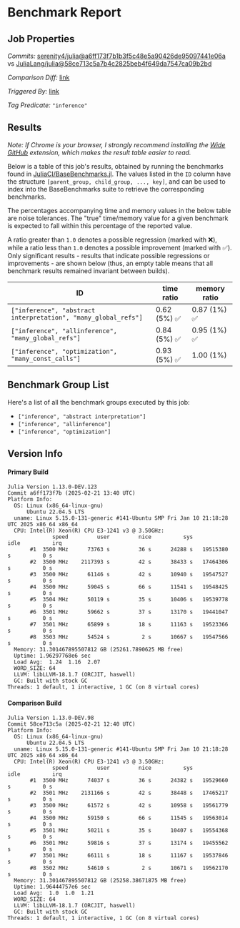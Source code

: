 # Benchmark Report

## Job Properties

*Commits:* [serenity4/julia@a6ff173f7b1b3f5c48e5a90426de95097441e06a](https://github.com/serenity4/julia/commit/a6ff173f7b1b3f5c48e5a90426de95097441e06a) vs [JuliaLang/julia@58ce713c5a7b4c2825beb4f649da7547ca09b2bd](https://github.com/JuliaLang/julia/commit/58ce713c5a7b4c2825beb4f649da7547ca09b2bd)

*Comparison Diff:* [link](https://github.com/JuliaLang/julia/compare/58ce713c5a7b4c2825beb4f649da7547ca09b2bd..serenity4/julia:a6ff173f7b1b3f5c48e5a90426de95097441e06a)

*Triggered By:* [link](https://github.com/JuliaLang/julia/pull/57304#issuecomment-2674581817)

*Tag Predicate:* `"inference"`

## Results

*Note: If Chrome is your browser, I strongly recommend installing the [Wide GitHub](https://chrome.google.com/webstore/detail/wide-github/kaalofacklcidaampbokdplbklpeldpj?hl=en)
extension, which makes the result table easier to read.*

Below is a table of this job's results, obtained by running the benchmarks found in
[JuliaCI/BaseBenchmarks.jl](https://github.com/JuliaCI/BaseBenchmarks.jl). The values
listed in the `ID` column have the structure `[parent_group, child_group, ..., key]`,
and can be used to index into the BaseBenchmarks suite to retrieve the corresponding
benchmarks.

The percentages accompanying time and memory values in the below table are noise tolerances. The "true"
time/memory value for a given benchmark is expected to fall within this percentage of the reported value.

A ratio greater than `1.0` denotes a possible regression (marked with :x:), while a ratio less
than `1.0` denotes a possible improvement (marked with :white_check_mark:). Only significant results - results
that indicate possible regressions or improvements - are shown below (thus, an empty table means that all
benchmark results remained invariant between builds).

| ID | time ratio | memory ratio |
|----|------------|--------------|
| `["inference", "abstract interpretation", "many_global_refs"]` | 0.62 (5%) :white_check_mark: | 0.87 (1%) :white_check_mark: |
| `["inference", "allinference", "many_global_refs"]` | 0.84 (5%) :white_check_mark: | 0.95 (1%) :white_check_mark: |
| `["inference", "optimization", "many_const_calls"]` | 0.93 (5%) :white_check_mark: | 1.00 (1%)  |

## Benchmark Group List

Here's a list of all the benchmark groups executed by this job:

- `["inference", "abstract interpretation"]`
- `["inference", "allinference"]`
- `["inference", "optimization"]`

## Version Info

#### Primary Build

```
Julia Version 1.13.0-DEV.123
Commit a6ff173f7b (2025-02-21 13:40 UTC)
Platform Info:
  OS: Linux (x86_64-linux-gnu)
      Ubuntu 22.04.5 LTS
  uname: Linux 5.15.0-131-generic #141-Ubuntu SMP Fri Jan 10 21:18:28 UTC 2025 x86_64 x86_64
  CPU: Intel(R) Xeon(R) CPU E3-1241 v3 @ 3.50GHz: 
              speed         user         nice          sys         idle          irq
       #1  3500 MHz      73763 s         36 s      24288 s   19515380 s          0 s
       #2  3500 MHz    2117393 s         42 s      38433 s   17464306 s          0 s
       #3  3500 MHz      61146 s         42 s      10940 s   19547527 s          0 s
       #4  3500 MHz      59045 s         66 s      11541 s   19548425 s          0 s
       #5  3504 MHz      50119 s         35 s      10406 s   19539778 s          0 s
       #6  3501 MHz      59662 s         37 s      13170 s   19441047 s          0 s
       #7  3501 MHz      65899 s         18 s      11163 s   19523366 s          0 s
       #8  3503 MHz      54524 s          2 s      10667 s   19547566 s          0 s
  Memory: 31.301467895507812 GB (25261.7890625 MB free)
  Uptime: 1.96297768e6 sec
  Load Avg:  1.24  1.16  2.07
  WORD_SIZE: 64
  LLVM: libLLVM-18.1.7 (ORCJIT, haswell)
  GC: Built with stock GC
Threads: 1 default, 1 interactive, 1 GC (on 8 virtual cores)

```

#### Comparison Build

```
Julia Version 1.13.0-DEV.98
Commit 58ce713c5a (2025-02-21 12:40 UTC)
Platform Info:
  OS: Linux (x86_64-linux-gnu)
      Ubuntu 22.04.5 LTS
  uname: Linux 5.15.0-131-generic #141-Ubuntu SMP Fri Jan 10 21:18:28 UTC 2025 x86_64 x86_64
  CPU: Intel(R) Xeon(R) CPU E3-1241 v3 @ 3.50GHz: 
              speed         user         nice          sys         idle          irq
       #1  3500 MHz      74037 s         36 s      24382 s   19529660 s          0 s
       #2  3501 MHz    2131166 s         42 s      38448 s   17465217 s          0 s
       #3  3500 MHz      61572 s         42 s      10958 s   19561779 s          0 s
       #4  3500 MHz      59150 s         66 s      11545 s   19563014 s          0 s
       #5  3501 MHz      50211 s         35 s      10407 s   19554368 s          0 s
       #6  3501 MHz      59816 s         37 s      13174 s   19455562 s          0 s
       #7  3501 MHz      66111 s         18 s      11167 s   19537846 s          0 s
       #8  3502 MHz      54610 s          2 s      10671 s   19562170 s          0 s
  Memory: 31.301467895507812 GB (25258.38671875 MB free)
  Uptime: 1.96444757e6 sec
  Load Avg:  1.0  1.0  1.21
  WORD_SIZE: 64
  LLVM: libLLVM-18.1.7 (ORCJIT, haswell)
  GC: Built with stock GC
Threads: 1 default, 1 interactive, 1 GC (on 8 virtual cores)

```
